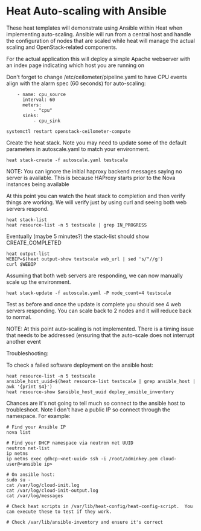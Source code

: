 Heat Auto-scaling with Ansible 
==============================

These heat templates will demonstrate using Ansible within Heat when implementing auto-scaling.  Ansible will run from a central host and handle the configuration of nodes that are scaled while heat will manage the actual scaling and OpenStack-related components.  

For the actual application this will deploy a simple Apache webserver with an index page indicating which host you are running on

Don't forget to change /etc/ceilometer/pipeline.yaml to have CPU events align with the alarm spec (60 seconds) for auto-scaling: 
```
    - name: cpu_source
      interval: 60
      meters:
          - "cpu"
      sinks:
          - cpu_sink

systemctl restart openstack-ceilometer-compute
```

Create the heat stack.  Note you may need to update some of the default parameters in autoscale.yaml to match your environment.  

```
heat stack-create -f autoscale.yaml testscale
```

NOTE: You can ignore the initial haproxy backend messages saying no server is available.  This is because HAProxy starts prior to the Nova instances being available

At this point you can watch the heat stack to completion and then verify things are working.  We will verify just by using curl and seeing both web servers respond.  

```
heat stack-list 
heat resource-list -n 5 testscale | grep IN_PROGRESS
```

Eventually (maybe 5 minutes?) the stack-list should show CREATE_COMPLETED

```
heat output-list
WEBIP=$(heat output-show testscale web_url | sed 's/"//g')
curl $WEBIP
```

Assuming that both web servers are responding, we can now manually scale up the environment.  

```
heat stack-update -f autoscale.yaml -P node_count=4 testscale
```

Test as before and once the update is complete you should see 4 web servers responding.  You can scale back to 2 nodes and it will reduce back to normal.

NOTE: At this point auto-scaling is not implemented.  There is a timing issue that needs to be addressed (ensuring that the auto-scale does not interrupt another event


Troubleshooting: 

To check a failed software deployment on the ansible host:
```
heat resource-list -n 5 testscale 
ansible_host_uuid=$(heat resource-list testscale | grep ansible_host | awk '{print $4}')
heat resource-show $ansible_host_uuid deploy_ansible_inventory
```

Chances are it's not going to tell much so connect to the ansible host to troubleshoot.  Note I don't have a public IP so connect through the namespace.  For example: 
``` 
# Find your Ansible IP
nova list 

# Find your DHCP namespace via neutron net UUID
neutron net-list  
ip netns 
ip netns exec qdhcp-<net-uuid> ssh -i /root/adminkey.pem cloud-user@<ansible ip>

# On ansible host: 
sudo su - 
cat /var/log/cloud-init.log
cat /var/log/cloud-init-output.log
cat /var/log/messages

# Check heat scripts in /var/lib/heat-config/heat-config-script.  You can execute these to test if they work.  

# Check /var/lib/ansible-inventory and ensure it's correct
```


